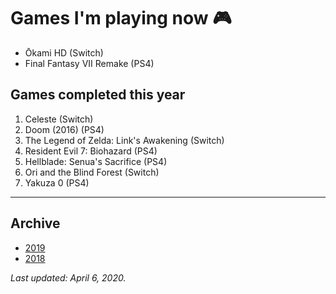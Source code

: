 # Games I'm playing now 🎮

- Ōkami HD (Switch)
- Final Fantasy VII Remake (PS4)

## Games completed this year

1. Celeste (Switch)
1. Doom (2016) (PS4)
1. The Legend of Zelda: Link's Awakening (Switch)
1. Resident Evil 7: Biohazard (PS4)
1. Hellblade: Senua's Sacrifice (PS4)
1. Ori and the Blind Forest (Switch)
1. Yakuza 0 (PS4)

---

## Archive

- [2019](/plays/2019)
- [2018](/plays/2018)

*Last updated: April 6, 2020.*
